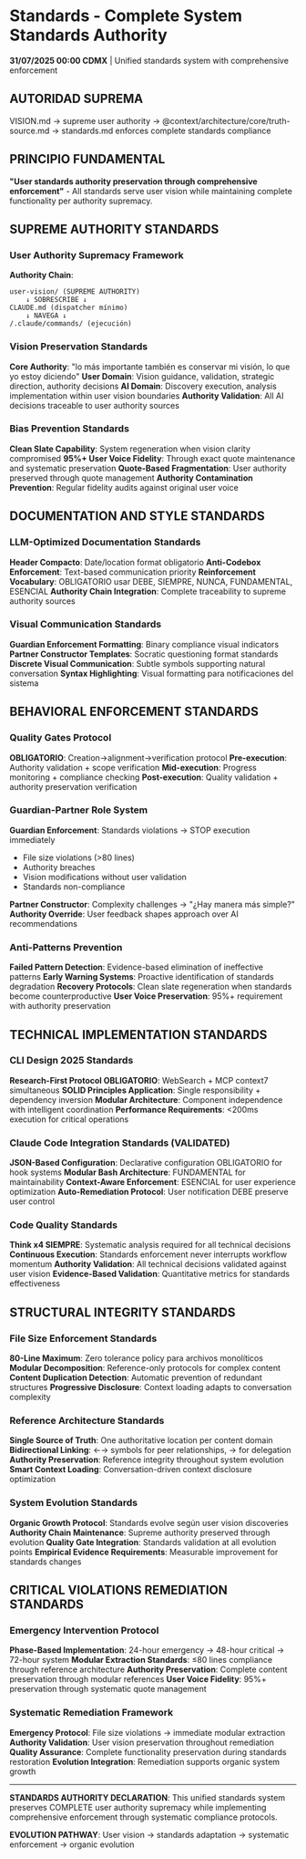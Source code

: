 # Standards - Complete System Standards Authority

**31/07/2025 00:00 CDMX** | Unified standards system with comprehensive enforcement

## AUTORIDAD SUPREMA
VISION.md → supreme user authority → @context/architecture/core/truth-source.md → standards.md enforces complete standards compliance

## PRINCIPIO FUNDAMENTAL
**"User standards authority preservation through comprehensive enforcement"** - All standards serve user vision while maintaining complete functionality per authority supremacy.

## SUPREME AUTHORITY STANDARDS

### User Authority Supremacy Framework
**Authority Chain**: 
```
user-vision/ (SUPREME AUTHORITY)
    ↓ SOBRESCRIBE ↓
CLAUDE.md (dispatcher mínimo)
    ↓ NAVEGA ↓
/.claude/commands/ (ejecución)
```

### Vision Preservation Standards
**Core Authority**: "lo más importante también es conservar mi visión, lo que yo estoy diciendo"
**User Domain**: Vision guidance, validation, strategic direction, authority decisions
**AI Domain**: Discovery execution, analysis implementation within user vision boundaries
**Authority Validation**: All AI decisions traceable to user authority sources

### Bias Prevention Standards
**Clean Slate Capability**: System regeneration when vision clarity compromised
**95%+ User Voice Fidelity**: Through exact quote maintenance and systematic preservation
**Quote-Based Fragmentation**: User authority preserved through quote management
**Authority Contamination Prevention**: Regular fidelity audits against original user voice

## DOCUMENTATION AND STYLE STANDARDS

### LLM-Optimized Documentation Standards
**Header Compacto**: Date/location format obligatorio
**Anti-Codebox Enforcement**: Text-based communication priority
**Reinforcement Vocabulary**: OBLIGATORIO usar DEBE, SIEMPRE, NUNCA, FUNDAMENTAL, ESENCIAL
**Authority Chain Integration**: Complete traceability to supreme authority sources

### Visual Communication Standards
**Guardian Enforcement Formatting**: Binary compliance visual indicators
**Partner Constructor Templates**: Socratic questioning format standards
**Discrete Visual Communication**: Subtle symbols supporting natural conversation
**Syntax Highlighting**: Visual formatting para notificaciones del sistema

## BEHAVIORAL ENFORCEMENT STANDARDS

### Quality Gates Protocol
**OBLIGATORIO**: Creation→alignment→verification protocol
**Pre-execution**: Authority validation + scope verification
**Mid-execution**: Progress monitoring + compliance checking
**Post-execution**: Quality validation + authority preservation verification

### Guardian-Partner Role System
**Guardian Enforcement**: Standards violations → STOP execution immediately
- File size violations (>80 lines)
- Authority breaches
- Vision modifications without user validation
- Standards non-compliance

**Partner Constructor**: Complexity challenges → "¿Hay manera más simple?"
**Authority Override**: User feedback shapes approach over AI recommendations

### Anti-Patterns Prevention
**Failed Pattern Detection**: Evidence-based elimination of ineffective patterns
**Early Warning Systems**: Proactive identification of standards degradation
**Recovery Protocols**: Clean slate regeneration when standards become counterproductive
**User Voice Preservation**: 95%+ requirement with authority preservation

## TECHNICAL IMPLEMENTATION STANDARDS

### CLI Design 2025 Standards
**Research-First Protocol OBLIGATORIO**: WebSearch + MCP context7 simultaneous
**SOLID Principles Application**: Single responsibility + dependency inversion
**Modular Architecture**: Component independence with intelligent coordination
**Performance Requirements**: <200ms execution for critical operations

### Claude Code Integration Standards (VALIDATED)
**JSON-Based Configuration**: Declarative configuration OBLIGATORIO for hook systems
**Modular Bash Architecture**: FUNDAMENTAL for maintainability
**Context-Aware Enforcement**: ESENCIAL for user experience optimization
**Auto-Remediation Protocol**: User notification DEBE preserve user control

### Code Quality Standards
**Think x4 SIEMPRE**: Systematic analysis required for all technical decisions
**Continuous Execution**: Standards enforcement never interrupts workflow momentum
**Authority Validation**: All technical decisions validated against user vision
**Evidence-Based Validation**: Quantitative metrics for standards effectiveness

## STRUCTURAL INTEGRITY STANDARDS

### File Size Enforcement Standards
**80-Line Maximum**: Zero tolerance policy para archivos monolíticos
**Modular Decomposition**: Reference-only protocols for complex content
**Content Duplication Detection**: Automatic prevention of redundant structures
**Progressive Disclosure**: Context loading adapts to conversation complexity

### Reference Architecture Standards
**Single Source of Truth**: One authoritative location per content domain
**Bidirectional Linking**: ←→ symbols for peer relationships, → for delegation
**Authority Preservation**: Reference integrity throughout system evolution
**Smart Context Loading**: Conversation-driven context disclosure optimization

### System Evolution Standards
**Organic Growth Protocol**: Standards evolve según user vision discoveries
**Authority Chain Maintenance**: Supreme authority preserved through evolution
**Quality Gate Integration**: Standards validation at all evolution points
**Empirical Evidence Requirements**: Measurable improvement for standards changes

## CRITICAL VIOLATIONS REMEDIATION STANDARDS

### Emergency Intervention Protocol
**Phase-Based Implementation**: 24-hour emergency → 48-hour critical → 72-hour system
**Modular Extraction Standards**: ≤80 lines compliance through reference architecture
**Authority Preservation**: Complete content preservation through modular references
**User Voice Fidelity**: 95%+ preservation through systematic quote management

### Systematic Remediation Framework
**Emergency Protocol**: File size violations → immediate modular extraction
**Authority Validation**: User vision preservation throughout remediation
**Quality Assurance**: Complete functionality preservation during standards restoration
**Evolution Integration**: Remediation supports organic system growth

---

**STANDARDS AUTHORITY DECLARATION**: This unified standards system preserves COMPLETE user authority supremacy while implementing comprehensive enforcement through systematic compliance protocols.

**EVOLUTION PATHWAY**: User vision → standards adaptation → systematic enforcement → organic evolution